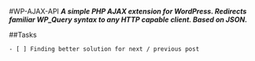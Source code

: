 #WP-AJAX-API
***A simple PHP AJAX extension for WordPress. Redirects familiar WP_Query syntax to any HTTP capable client. Based on JSON.***

##Tasks
```
- [ ] Finding better solution for next / previous post
```
